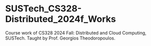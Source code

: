 # SUSTech_CS328-Distributed_2024f_Works
 Course work of CS328 2024 Fall: Distributed and Cloud Computing, SUSTech. Taught by Prof. Georgios Theodoropoulos.
